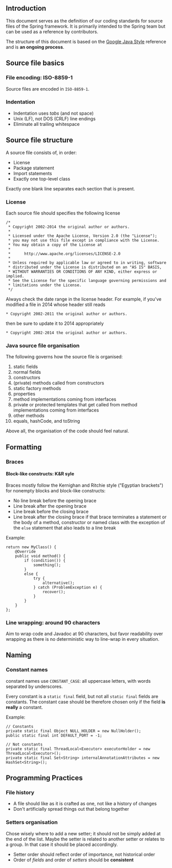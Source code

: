 ## Introduction

This document serves as the definition of our coding standards for source files of the Spring framework. It is primarily intended to the Spring team but can be used as a reference by contributors.

The structure of this document is based on the [Google Java Style](http://google-styleguide.googlecode.com/svn/trunk/javaguide.html) reference and is **an ongoing process**.

## Source file basics

### File encoding: ISO-8859-1 

Source files are encoded in `ISO-8859-1`.

### Indentation

* Indentation uses _tabs_ (and not space)
* Unix (LF), not DOS (CRLF) line endings
* Eliminate all trailing whitespace

## Source file structure

A source file consists of, in order:

* License
* Package statement
* Import statements
* Exactly one top-level class

Exactly one blank line separates each section that is present.

### License

Each source file should specifies the following license

	/*
	 * Copyright 2002-2014 the original author or authors.
	 *
	 * Licensed under the Apache License, Version 2.0 (the "License");
	 * you may not use this file except in compliance with the License.
	 * You may obtain a copy of the License at
	 *
	 *      http://www.apache.org/licenses/LICENSE-2.0
	 *
	 * Unless required by applicable law or agreed to in writing, software
	 * distributed under the License is distributed on an "AS IS" BASIS,
	 * WITHOUT WARRANTIES OR CONDITIONS OF ANY KIND, either express or implied.
	 * See the License for the specific language governing permissions and
	 * limitations under the License.
	 */

Always check the date range in the license header. For example, if you've modified a file in 2014 whose header still reads
```   
* Copyright 2002-2011 the original author or authors.
```
then be sure to update it to 2014 appropriately
```
* Copyright 2002-2014 the original author or authors.
```

### Java source file organisation

The following governs how the source file is organised:

1. static fields
1. normal fields
1. constructors
1. (private) methods called from constructors
1. static factory methods
1. properties
1. method implementations coming from interfaces
1. private or protected templates that get called from method implementations coming from interfaces
1. other methods
1. equals, hashCode, and toString

Above all, the organisation of the code should feel natural. 

## Formatting

### Braces

#### Block-like constructs: K&R syle

Braces mostly follow the Kernighan and Ritchie style ("Egyptian brackets") for nonempty blocks and block-like constructs:

* No line break before the opening brace
* Line break after the opening brace
* Line break before the closing brace
* Line break after the closing brace if that brace terminates a statement or the body of a method, constructor or named class with the exception of the `else` statement that also leads to a line break

Example:

```
return new MyClass() {
	@Override 
	public void method() {
		if (condition()) {
			something();
		}
		else {
			try {
				alternative();
			} catch (ProblemException e) {
				recover();
			}
		}
	}
};
```

### Line wrapping: around 90 characters

Aim to wrap code and Javadoc at 90 characters, but favor readability over wrapping as there is no deterministic way to line-wrap in every situation. 

## Naming

### Constant names

constant names use `CONSTANT_CASE`: all uppercase letters, with words separated by underscores. 

Every constant is a `static final` field, but not all `static final` fields are constants. The constant case should be therefore chosen only if the field **is really** a constant.

Example:

```
// Constants
private static final Object NULL_HOLDER = new NullHolder();
public static final int DEFAULT_PORT = -1;

// Not constants
private static final ThreadLocal<Executor> executorHolder = new ThreadLocal<Executor>();
private static final Set<String> internalAnnotationAttributes = new HashSet<String>();
```

## Programming Practices

### File history

* A file should like as it is crafted as one, not like a history of changes
* Don't artificially spread things out that belong together

### Setters organisation

Chose wisely where to add a new setter; it should not be simply added at the end of the list. Maybe the setter is related to another setter or relates to a group. In that case it should be placed accordingly.

* Setter order should reflect order of importance, not historical order
* Order of _fields_ and order of _setters_ should be **consistent**
